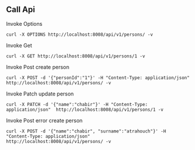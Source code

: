 ## Call Api

Invoke Options

````
curl -X OPTIONS http://localhost:8008/api/v1/persons/ -v
````

Invoke Get

````
curl -X GET http://localhost:8008/api/v1/persons/1 -v
````

Invoke Post create person

````
curl -X POST -d '{"personId":"1"}' -H "Content-Type: application/json"  http://localhost:8008/api/v1/persons/ -v
````

Invoke Patch update person


```
curl -X PATCH -d '{"name":"chabir"}' -H "Content-Type: application/json"  http://localhost:8008/api/v1/persons/1 -v
```


Invoke Post error create person

````
curl -X POST -d '{"name":"chabir", "surname":"atrahouch"}' -H "Content-Type: application/json"  http://localhost:8008/api/v1/persons/ -v
````
